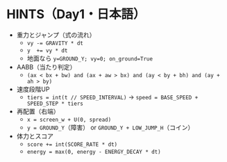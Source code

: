 # HINTS（Day1・日本語）
- 重力とジャンプ（式の流れ）
  - `vy -= GRAVITY * dt`
  - `y  += vy * dt`
  - 地面なら `y=GROUND_Y; vy=0; on_ground=True`
- AABB（当たり判定）
  - `(ax < bx + bw) and (ax + aw > bx) and (ay < by + bh) and (ay + ah > by)`
- 速度段階UP
  - `tiers = int(t // SPEED_INTERVAL)` → `speed = BASE_SPEED + SPEED_STEP * tiers`
- 再配置（右端）
  - `x = screen_w + U(0, spread)`
  - `y = GROUND_Y`（障害） or `GROUND_Y + LOW_JUMP_H`（コイン）
- 体力とスコア
  - `score += int(SCORE_RATE * dt)`
  - `energy = max(0, energy - ENERGY_DECAY * dt)`
